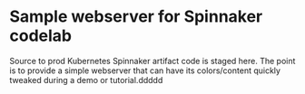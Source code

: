 # Sample webserver for Spinnaker codelab

Source to prod Kubernetes Spinnaker artifact code is staged here. The point is
to provide a simple webserver that can have its colors/content quickly tweaked
during a demo or tutorial.ddddd
